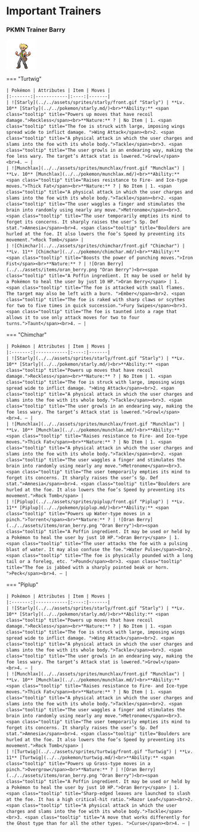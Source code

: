 # Important Trainers

### PKMN Trainer Barry

![PKMN Trainer Barry](../../assets/important_trainers/barry.png "PKMN Trainer Barry")

=== "Turtwig"

	| Pokémon | Attributes | Item | Moves |
	|:-------:|------------|:----:|-------|
	| ![Starly](../../assets/sprites/starly/front.gif "Starly") | **Lv. 10** [Starly](../../pokemon/starly.md/)<br>**Ability:** <span class="tooltip" title="Powers up moves that have recoil damage.">Reckless</span><br>**Nature:** ? | No Item | 1. <span class="tooltip" title="The foe is struck with large, imposing wings spread wide to inflict damage. ">Wing Attack</span><br>2. <span class="tooltip" title="A physical attack in which the user charges and slams into the foe with its whole body.">Tackle</span><br>3. <span class="tooltip" title="The user growls in an endearing way, making the foe less wary. The target’s Attack stat is lowered.">Growl</span><br>4. — |
	| ![Munchlax](../../assets/sprites/munchlax/front.gif "Munchlax") | **Lv. 10** [Munchlax](../../pokemon/munchlax.md/)<br>**Ability:** <span class="tooltip" title="Raises resistance to Fire-​ and Ice-type moves.">Thick Fat</span><br>**Nature:** ? | No Item | 1. <span class="tooltip" title="A physical attack in which the user charges and slams into the foe with its whole body.">Tackle</span><br>2. <span class="tooltip" title="The user waggles a finger and stimulates the brain into randomly using nearly any move.">Metronome</span><br>3. <span class="tooltip" title="The user temporarily empties its mind to forget its concerns. It sharply raises the user’s Sp. Def stat.">Amnesia</span><br>4. <span class="tooltip" title="Boulders are hurled at the foe. It also lowers the foe’s Speed by preventing its movement.">Rock Tomb</span> |
	| ![Chimchar](../../assets/sprites/chimchar/front.gif "Chimchar") | **Lv. 11** [Chimchar](../../pokemon/chimchar.md/)<br>**Ability:** <span class="tooltip" title="Boosts the power of punching moves.">Iron Fist</span><br>**Nature:** ? | ![Oran Berry](../../assets/items/oran_berry.png "Oran Berry")<br><span class="tooltip" title="A Poffin ingredient. It may be used or held by a Pokémon to heal the user by just 10 HP.">Oran Berry</span> | 1. <span class="tooltip" title="The foe is attacked with small flames. The target may also be left with a burn. ">Ember</span><br>2. <span class="tooltip" title="The foe is raked with sharp claws or scythes for two to five times in quick succession.">Fury Swipes</span><br>3. <span class="tooltip" title="The foe is taunted into a rage that allows it to use only attack moves for two to four turns.">Taunt</span><br>4. — |
	
=== "Chimchar"

	| Pokémon | Attributes | Item | Moves |
	|:-------:|------------|:----:|-------|
	| ![Starly](../../assets/sprites/starly/front.gif "Starly") | **Lv. 10** [Starly](../../pokemon/starly.md/)<br>**Ability:** <span class="tooltip" title="Powers up moves that have recoil damage.">Reckless</span><br>**Nature:** ? | No Item | 1. <span class="tooltip" title="The foe is struck with large, imposing wings spread wide to inflict damage. ">Wing Attack</span><br>2. <span class="tooltip" title="A physical attack in which the user charges and slams into the foe with its whole body.">Tackle</span><br>3. <span class="tooltip" title="The user growls in an endearing way, making the foe less wary. The target’s Attack stat is lowered.">Growl</span><br>4. — |
	| ![Munchlax](../../assets/sprites/munchlax/front.gif "Munchlax") | **Lv. 10** [Munchlax](../../pokemon/munchlax.md/)<br>**Ability:** <span class="tooltip" title="Raises resistance to Fire-​ and Ice-type moves.">Thick Fat</span><br>**Nature:** ? | No Item | 1. <span class="tooltip" title="A physical attack in which the user charges and slams into the foe with its whole body.">Tackle</span><br>2. <span class="tooltip" title="The user waggles a finger and stimulates the brain into randomly using nearly any move.">Metronome</span><br>3. <span class="tooltip" title="The user temporarily empties its mind to forget its concerns. It sharply raises the user’s Sp. Def stat.">Amnesia</span><br>4. <span class="tooltip" title="Boulders are hurled at the foe. It also lowers the foe’s Speed by preventing its movement.">Rock Tomb</span> |
	| ![Piplup](../../assets/sprites/piplup/front.gif "Piplup") | **Lv. 11** [Piplup](../../pokemon/piplup.md/)<br>**Ability:** <span class="tooltip" title="Powers up Water-type moves in a pinch.">Torrent</span><br>**Nature:** ? | ![Oran Berry](../../assets/items/oran_berry.png "Oran Berry")<br><span class="tooltip" title="A Poffin ingredient. It may be used or held by a Pokémon to heal the user by just 10 HP.">Oran Berry</span> | 1. <span class="tooltip" title="The user attacks the foe with a pulsing blast of water. It may also confuse the foe.">Water Pulse</span><br>2. <span class="tooltip" title="The foe is physically pounded with a long tail or a foreleg, etc. ">Pound</span><br>3. <span class="tooltip" title="The foe is jabbed with a sharply pointed beak or horn. ">Peck</span><br>4. — |
	
=== "Piplup"

	| Pokémon | Attributes | Item | Moves |
	|:-------:|------------|:----:|-------|
	| ![Starly](../../assets/sprites/starly/front.gif "Starly") | **Lv. 10** [Starly](../../pokemon/starly.md/)<br>**Ability:** <span class="tooltip" title="Powers up moves that have recoil damage.">Reckless</span><br>**Nature:** ? | No Item | 1. <span class="tooltip" title="The foe is struck with large, imposing wings spread wide to inflict damage. ">Wing Attack</span><br>2. <span class="tooltip" title="A physical attack in which the user charges and slams into the foe with its whole body.">Tackle</span><br>3. <span class="tooltip" title="The user growls in an endearing way, making the foe less wary. The target’s Attack stat is lowered.">Growl</span><br>4. — |
	| ![Munchlax](../../assets/sprites/munchlax/front.gif "Munchlax") | **Lv. 10** [Munchlax](../../pokemon/munchlax.md/)<br>**Ability:** <span class="tooltip" title="Raises resistance to Fire-​ and Ice-type moves.">Thick Fat</span><br>**Nature:** ? | No Item | 1. <span class="tooltip" title="A physical attack in which the user charges and slams into the foe with its whole body.">Tackle</span><br>2. <span class="tooltip" title="The user waggles a finger and stimulates the brain into randomly using nearly any move.">Metronome</span><br>3. <span class="tooltip" title="The user temporarily empties its mind to forget its concerns. It sharply raises the user’s Sp. Def stat.">Amnesia</span><br>4. <span class="tooltip" title="Boulders are hurled at the foe. It also lowers the foe’s Speed by preventing its movement.">Rock Tomb</span> |
	| ![Turtwig](../../assets/sprites/turtwig/front.gif "Turtwig") | **Lv. 11** [Turtwig](../../pokemon/turtwig.md/)<br>**Ability:** <span class="tooltip" title="Powers up Grass-type moves in a pinch.">Overgrow</span><br>**Nature:** ? | ![Oran Berry](../../assets/items/oran_berry.png "Oran Berry")<br><span class="tooltip" title="A Poffin ingredient. It may be used or held by a Pokémon to heal the user by just 10 HP.">Oran Berry</span> | 1. <span class="tooltip" title="Sharp-edged leaves are launched to slash at the foe. It has a high critical-hit ratio.">Razor Leaf</span><br>2. <span class="tooltip" title="A physical attack in which the user charges and slams into the foe with its whole body.">Tackle</span><br>3. <span class="tooltip" title="A move that works differently for the Ghost type than for all the other types. ">Curse</span><br>4. — |
	
